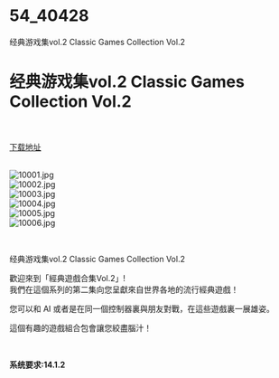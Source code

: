 # 54_40428
经典游戏集vol.2 Classic Games Collection Vol.2
# 经典游戏集vol.2 Classic Games Collection Vol.2
 <br/></br>
[下载地址](https://www.switch520.cc/article/40428 "下载地址")
<br/></br>

<p><img title="10001.jpg" src="https://www.switch520.cc/muke_img/2022_08_26_5052d93f60eb0.jpg" alt="10001.jpg"><br>
<img title="10002.jpg" src="https://www.switch520.cc/muke_img/2022_08_26_e5346c5d39378.jpg" alt="10002.jpg"><br>
<img title="10003.jpg" src="https://www.switch520.cc/muke_img/2022_08_26_43c7c658c5d30.jpg" alt="10003.jpg"><br>
<img title="10004.jpg" src="https://www.switch520.cc/muke_img/2022_08_26_e36929cb2e2b0.jpg" alt="10004.jpg"><br>
<img title="10005.jpg" src="https://www.switch520.cc/muke_img/2022_08_26_dc232c4b0297a.jpg" alt="10005.jpg"><br>
<img title="10006.jpg" src="https://www.switch520.cc/muke_img/2022_08_26_07abd63d69554.jpg" alt="10006.jpg"></p>
<p>&nbsp;</p>
<p>经典游戏集vol.2 Classic Games Collection Vol.2</p>
<p>歡迎來到「經典遊戲合集Vol.2」!<br>
我們在這個系列的第二集向您呈獻來自世界各地的流行經典遊戲！</p>
<p>您可以和 AI 或者是在同一個控制器裏與朋友對戰，在這些遊戲裏一展雄姿。</p>
<p>這個有趣的遊戲組合包會讓您絞盡腦汁！</p>
<p>&nbsp;</p>
<p><strong>系统要求:14.1.2</strong></p>



